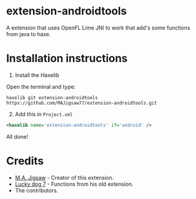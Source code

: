 extension-androidtools
=======

A extension that uses OpenFL Lime JNI to work that add's some functions from java to haxe.

Installation instructions
=======

1. Install the Haxelib

Open the terminal and type:
```
haxelib git extension-androidtools https://github.com/MAJigsaw77/extension-androidtools.git
```

2. Add this in `Project.xml`
```xml
<haxelib name='extension-androidtools' if='android' />
```

All done!

Credits
=======

- [M.A. Jigsaw](https://github.com/MAJigsaw77) - Creator of this extension.
- [Lucky dog 7](https://github.com/luckydog7) - Functions from his old extension.
- The contributors.
